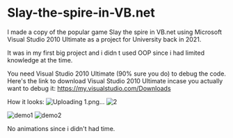 # Slay-the-spire-in-VB.net
I made a copy of the popular game Slay the spire in VB.net using Microsoft Visual Studio 2010 Ultimate as a project for University back in 2021.

It was in my first big project and i didn t used OOP since i had limited knowledge at the time.

You need Visual Studio 2010 Ultimate (90% sure you do) to debug the code.
Here's the link to download Visual Studio 2010 Ultimate incase you actually want to debug it: https://my.visualstudio.com/Downloads

How it looks:
![Uploading 1.png…]()
![2](https://github.com/Sergiu1002/Slay-the-spire-in-VB.net/assets/75278003/98ae5f64-9b3a-4232-9b6b-266c8307ba14)

![demo1](https://github.com/Sergiu1002/Slay-the-spire-in-VB.net/assets/75278003/986496b8-b21b-4f87-bbf0-ab547f27f216)
![demo2](https://github.com/Sergiu1002/Slay-the-spire-in-VB.net/assets/75278003/6ddbd326-cf88-4ac3-8741-b2b67be83352)

No animations since i didn't had time.
